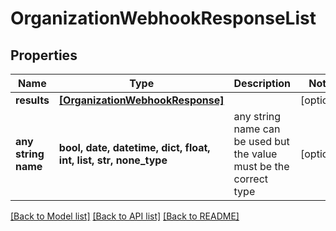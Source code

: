 # OrganizationWebhookResponseList


## Properties
Name | Type | Description | Notes
------------ | ------------- | ------------- | -------------
**results** | [**[OrganizationWebhookResponse]**](OrganizationWebhookResponse.md) |  | [optional] 
**any string name** | **bool, date, datetime, dict, float, int, list, str, none_type** | any string name can be used but the value must be the correct type | [optional]

[[Back to Model list]](../README.md#documentation-for-models) [[Back to API list]](../README.md#documentation-for-api-endpoints) [[Back to README]](../README.md)


